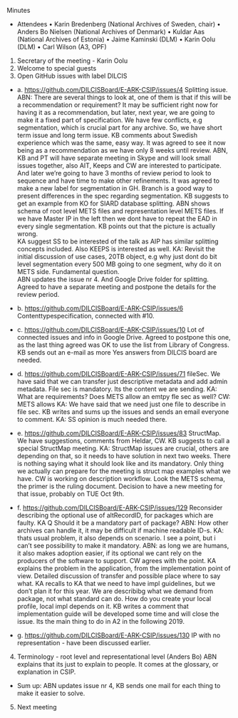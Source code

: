 Minutes
- Attendees 
•	Karin Bredenberg (National Archives of Sweden, chair)
•	Anders Bo Nielsen (National Archives of Denmark)
•	Kuldar Aas (National Archives of Estonia)
•	Jaime Kaminski (DLM)
•	Karin Oolu (DLM)
•	Carl Wilson (A3, OPF)

1. Secretary of the meeting - Karin Oolu
2. Welcome to special guests
3. Open GitHub issues with label DILCIS

- a. https://github.com/DILCISBoard/E-ARK-CSIP/issues/4
Splitting issue. ABN: There are several things to look at, one of them is that if this will be a recommendation or requirement? It may be sufficient right now for having it as a recommendation, but later, next year, we are going to make it a fixed part of specification. We have few conflicts, e.g segmentation, which is crucial part for any archive. So, we have short term issue and long term issue.  KB comments about Swedish experience which was the same, easy way. It was agreed to see it now being as a recommendation as we have only 8 weeks until review. ABN, KB and PT will have separate meeting in Skype and will look small issues together, also AIT, Keeps and CW are interested to participate. And later we’re going to have 3 months of review period to look to sequence and have time to make other refinements. 
It was agreed to make a new label for segmentation in GH. Branch is a good way to present differences in the spec regarding segmentation. KB suggests to get an example from KO for SIARD database splitting.
ABN shows schema of root level METS files and representation level METS files. If we have Master IP in the left then we dont have to repeat the EAD in every single segmentation. KB points out that the picture is actually wrong.  
KA suggest SS to be interested of the talk as AIP  has similar splitting concepts included. Also KEEPS is interested as well.
KA: Revisit the initial discussion of use cases, 20TB object, e.g why just dont do bit level segmentation every 500 MB going to one segment, why do it on METS side. Fundamental question.  
ABN updates the issue nr 4. And Google Drive folder for splitting. 
Agreed to have a separate meeting and  postpone the details for the review period. 

- b. https://github.com/DILCISBoard/E-ARK-CSIP/issues/6
Contenttypespecification, connected with #10.

- c. https://github.com/DILCISBoard/E-ARK-CSIP/issues/10
Lot of connected issues and info in Google Drive. Agreed to postpone this one, as the last thing agreed was OK to use the list from Library of Congress. 
KB sends out an e-mail as more Yes answers from DILCIS board are needed.   

- d. https://github.com/DILCISBoard/E-ARK-CSIP/issues/71
fileSec. We have said that we can transfer  just descriptive metadata and add admin metadata. File sec is mandatory. Its the content we are sending. 
KA: What are requirements? Does METS allow an emtpy fle sec as well? CW: METS allows
KA: We have said that we need just one file to describe in file sec. 
KB writes and sums up the issues and sends an email everyone to comment.
KA: SS opinion is much needed there. 

- e. https://github.com/DILCISBoard/E-ARK-CSIP/issues/83 
StructMap. We have suggestions, comments from Heldar, CW.
KB suggests to call a special StructMap meeting. KA: StructMap issues are crucial, others are depending on that, so it needs to have solution in next two weeks. There is nothing saying what it should look like and its mandatory. Only thing we actually can prepare for the meeting is struct map examples what we have. CW is working on description workflow. Look the METS schema, the primer is the ruling document. 
Decision to have a new meeting for that issue, probably on TUE Oct 9th.

- f. https://github.com/DILCISBoard/E-ARK-CSIP/issues/129
Reconsider describing the optional use of altRecordID, for packages which are faulty. 
KA Q Should  it be a mandatory part of package? ABN: How other archives can handle it, it may be difficult if machine readable ID-s. KA: thats usual problem, it also depends on scenario. I see a point, but i can’t see possibility to make it mandatory. ABN: as long we are humans, it also makes adoption easier, if its optional we cant rely on the producers of the software to support. CW agrees with the point. KA explains the problem in the application, from the implementation point of view. Detailed discussion of transfer and possible place where to say what. 
KA recalls to KA that we need to have impl guidelines, but we don’t plan it for this year. We are describibg what we demand from package, not what standard can do. How do you create your local profile, local impl depends on it.
KB writes a comment that implementation guide will be developed some time and will close the issue. Its the main thing to do in A2 in the following 2019.  

- g. https://github.com/DILCISBoard/E-ARK-CSIP/issues/130
IP with no representation -  have been discussed earlier. 

4. Terminology - root level and representational level (Anders Bo)
ABN explains that its just to explain to people. It comes at the glossary, or explanation in CSIP. 

- Sum up: ABN updates issue nr 4, KB sends one mail for each thing to make it easier to solve. 
5. Next meeting
